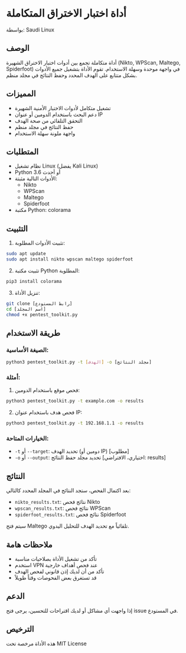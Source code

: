 # أداة اختبار الاختراق المتكاملة
بواسطة: Saudi Linux

## الوصف
أداة متكاملة تجمع بين أدوات اختبار الاختراق الشهيرة (Nikto, WPScan, Maltego, Spiderfoot) في واجهة موحدة وسهلة الاستخدام. تقوم الأداة بتشغيل جميع الأدوات بشكل متتابع على الهدف المحدد وحفظ النتائج في مجلد منظم.

## المميزات
- تشغيل متكامل لأدوات الاختبار الأمنية الشهيرة
- دعم البحث باستخدام الدومين أو عنوان IP
- التحقق التلقائي من صحة الهدف
- حفظ النتائج في مجلد منظم
- واجهة ملونة سهلة الاستخدام

## المتطلبات
- نظام تشغيل Linux (يفضل Kali Linux)
- Python 3.6 أو أحدث
- الأدوات التالية مثبتة:
  - Nikto
  - WPScan
  - Maltego
  - Spiderfoot
- مكتبة Python: colorama

## التثبيت

1. تثبيت الأدوات المطلوبة:
```bash
sudo apt update
sudo apt install nikto wpscan maltego spiderfoot
```

2. تثبيت مكتبة Python المطلوبة:
```bash
pip3 install colorama
```

3. تنزيل الأداة:
```bash
git clone [رابط المستودع]
cd [اسم المجلد]
chmod +x pentest_toolkit.py
```

## طريقة الاستخدام

### الصيغة الأساسية:
```bash
python3 pentest_toolkit.py -t [الهدف] -o [مجلد النتائج]
```

### أمثلة:
1. فحص موقع باستخدام الدومين:
```bash
python3 pentest_toolkit.py -t example.com -o results
```

2. فحص هدف باستخدام عنوان IP:
```bash
python3 pentest_toolkit.py -t 192.168.1.1 -o results
```

### الخيارات المتاحة:
- `-t` أو `--target`: تحديد الهدف (دومين أو IP) [مطلوب]
- `-o` أو `--output`: تحديد مجلد حفظ النتائج [اختياري، الافتراضي: results]

## النتائج
بعد اكتمال الفحص، ستجد النتائج في المجلد المحدد كالتالي:
- `nikto_results.txt`: نتائج فحص Nikto
- `wpscan_results.txt`: نتائج فحص WPScan
- `spiderfoot_results.txt`: نتائج فحص Spiderfoot

سيتم فتح Maltego تلقائياً مع تحديد الهدف للتحليل اليدوي.

## ملاحظات هامة
- تأكد من تشغيل الأداة بصلاحيات مناسبة
- استخدم VPN عند فحص أهداف خارجية
- تأكد من أن لديك إذن قانوني لفحص الهدف
- قد تستغرق بعض الفحوصات وقتاً طويلاً

## الدعم
إذا واجهت أي مشاكل أو لديك اقتراحات للتحسين، يرجى فتح issue في المستودع.

## الترخيص
هذه الأداة مرخصة تحت MIT License